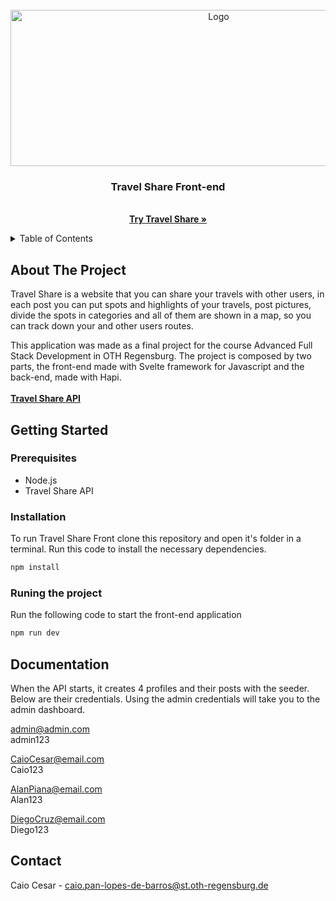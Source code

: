 <div id="top"></div>

<!-- PROJECT LOGO -->
<br />
<div align="center">
<img src="https://res.cloudinary.com/dhwwwyljj/image/upload/v1656773236/yvjaxmnjqff7pulacazo.png" alt="Logo" width="650" height="250">


<h3 align="center">Travel Share Front-end</h3>

  <p align="center">
    <br />
    <a href="https://github.com/github_username/repo_name"><strong>Try Travel Share »</strong></a>
    <br />
</div>



<!-- TABLE OF CONTENTS -->
<details>
  <summary>Table of Contents</summary>
  <ol>
    <li>
      <a href="#about-the-project">About The Project</a>
    </li>
    <li>
      <a href="#getting-started">Getting Started</a>
    </li>
    <li><a href="#documentation">Documentation</a></li>
    <li><a href="#contact">Contact</a></li>
  </ol>
</details>



<!-- ABOUT THE PROJECT -->
## About The Project

Travel Share is a website that you can share your travels with other users, in each post you can put spots and highlights of your travels, post pictures, divide the spots in categories and all of them are shown in a map, so you can track down your and other users routes.

This application was made as a final project for the course Advanced Full Stack Development in OTH Regensburg. The project is composed by two parts, the front-end made with Svelte framework for Javascript and the back-end, made with Hapi. 
<br/>
<br/>
<a href="https://github.com/CaioCeesar/AFSD-api"><strong>Travel Share API</strong></a> 

<!-- GETTING STARTED -->
## Getting Started

### Prerequisites

* Node.js
* Travel Share API

### Installation
To run Travel Share Front clone this repository and open it's folder in a terminal.
Run this code to install the necessary dependencies.
   ```sh
   npm install
   ```
   
### Runing the project
Run the following code to start the front-end application
   ```sh
   npm run dev
   ```



<!-- Documentation -->
## Documentation

When the API starts, it creates 4 profiles and their posts with the seeder. Below are their credentials. Using the admin credentials will take you to the admin dashboard.

admin@admin.com
<br/>
admin123

CaioCesar@email.com
<br/>
Caio123

AlanPiana@email.com
<br/>
Alan123

DiegoCruz@email.com
<br/>
Diego123


<!-- CONTACT -->
## Contact

Caio Cesar -  caio.pan-lopes-de-barros@st.oth-regensburg.de
